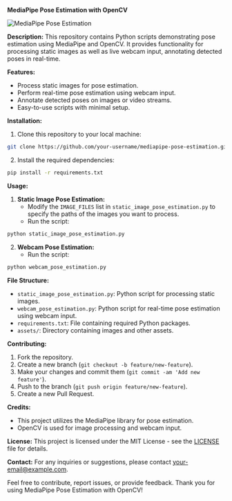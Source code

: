 **MediaPipe Pose Estimation with OpenCV**

![MediaPipe Pose Estimation](https://github.com/your-username/mediapipe-pose-estimation/blob/main/assets/mediapipe-pose-estimation.png)

**Description:**
This repository contains Python scripts demonstrating pose estimation using MediaPipe and OpenCV. It provides functionality for processing static images as well as live webcam input, annotating detected poses in real-time.

**Features:**
- Process static images for pose estimation.
- Perform real-time pose estimation using webcam input.
- Annotate detected poses on images or video streams.
- Easy-to-use scripts with minimal setup.

**Installation:**
1. Clone this repository to your local machine:

```bash
git clone https://github.com/your-username/mediapipe-pose-estimation.git
```

2. Install the required dependencies:

```bash
pip install -r requirements.txt
```

**Usage:**
1. **Static Image Pose Estimation:**
   - Modify the `IMAGE_FILES` list in `static_image_pose_estimation.py` to specify the paths of the images you want to process.
   - Run the script:

```bash
python static_image_pose_estimation.py
```

2. **Webcam Pose Estimation:**
   - Run the script:

```bash
python webcam_pose_estimation.py
```

**File Structure:**
- `static_image_pose_estimation.py`: Python script for processing static images.
- `webcam_pose_estimation.py`: Python script for real-time pose estimation using webcam input.
- `requirements.txt`: File containing required Python packages.
- `assets/`: Directory containing images and other assets.

**Contributing:**
1. Fork the repository.
2. Create a new branch (`git checkout -b feature/new-feature`).
3. Make your changes and commit them (`git commit -am 'Add new feature'`).
4. Push to the branch (`git push origin feature/new-feature`).
5. Create a new Pull Request.

**Credits:**
- This project utilizes the MediaPipe library for pose estimation.
- OpenCV is used for image processing and webcam input.

**License:**
This project is licensed under the MIT License - see the [LICENSE](LICENSE) file for details.

**Contact:**
For any inquiries or suggestions, please contact [your-email@example.com](mailto:your-email@example.com).

Feel free to contribute, report issues, or provide feedback. Thank you for using MediaPipe Pose Estimation with OpenCV!
